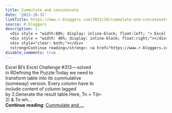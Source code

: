 ```yaml
---
title: Cummulate and concatenate
date: '2023-10-31'
linkTitle: https://www.r-bloggers.com/2023/10/cummulate-and-concatenate/
source: R-bloggers
description: |-
  <div style = "width:60%; display: inline-block; float:left; "> Excel BI’s Excel Challenge #313 — solved in RDefining the Puzzle:Today we need to transform table into its cummulative (someway) version. Every column have to include content of column lagged by 2.Generate the result table.Here, Tn = T(n-2) &#038; Tn wh...</div>
  <div style = "width: 40%; display: inline-block; float:right;"></div>
  <div style="clear: both;"></div>
  <strong>Continue reading</strong>: <a href="https://www.r-bloggers.com/2023/10/cummulate-and-concatenate/">Cummulate and ...
disable_comments: true
---
```

<div style = "width:60%; display: inline-block; float:left; "> Excel BI’s Excel Challenge #313 — solved in RDefining the Puzzle:Today we need to transform table into its cummulative (someway) version. Every column have to include content of column lagged by 2.Generate the result table.Here, Tn = T(n-2) &#038; Tn wh...</div>
<div style = "width: 40%; display: inline-block; float:right;"></div>
<div style="clear: both;"></div>
<strong>Continue reading</strong>: <a href="https://www.r-bloggers.com/2023/10/cummulate-and-concatenate/">Cummulate and ...